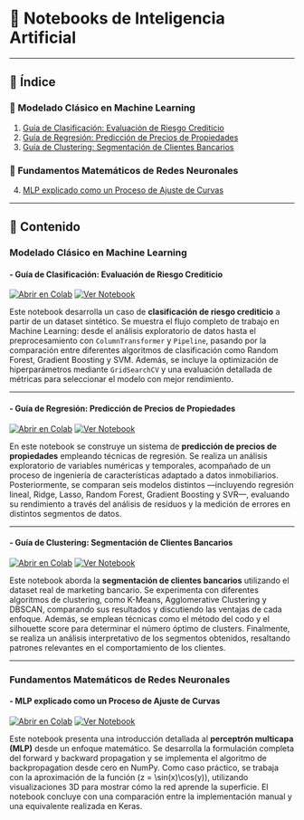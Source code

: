 # 🧠 Notebooks de Inteligencia Artificial

---

## 📑 Índice

### 🔹 Modelado Clásico en Machine Learning
1. [Guía de Clasificación: Evaluación de Riesgo Crediticio](#guía-de-clasificación-evaluación-de-riesgo-crediticio)  
2. [Guía de Regresión: Predicción de Precios de Propiedades](#guía-de-regresión-predicción-de-precios-de-propiedades)  
3. [Guía de Clustering: Segmentación de Clientes Bancarios](#guía-de-clustering-segmentación-de-clientes-bancarios) 

### 🔹 Fundamentos Matemáticos de Redes Neuronales
4. [MLP explicado como un Proceso de Ajuste de Curvas](#MLP-explicado-como-un-Proceso-de-Ajuste-de-Curvas)

---

## 📂 Contenido

### Modelado Clásico en Machine Learning

#### - Guía de Clasificación: Evaluación de Riesgo Crediticio
[![Abrir en Colab](https://colab.research.google.com/assets/colab-badge.svg)](https://colab.research.google.com/github/gussttaav/ai-notebooks/blob/main/notebooks/ml-clasification-project-example-guide.ipynb)
[![Ver Notebook](https://img.shields.io/badge/📖-View-blue)](https://github.com/gussttaav/ai-notebooks/blob/main/notebooks/ml-clasification-project-example-guide.ipynb)

Este notebook desarrolla un caso de **clasificación de riesgo crediticio** a partir de un dataset sintético. Se muestra el flujo completo de trabajo en Machine Learning: desde el análisis exploratorio de datos hasta el preprocesamiento con `ColumnTransformer` y `Pipeline`, pasando por la comparación entre diferentes algoritmos de clasificación como Random Forest, Gradient Boosting y SVM. Además, se incluye la optimización de hiperparámetros mediante `GridSearchCV` y una evaluación detallada de métricas para seleccionar el modelo con mejor rendimiento.  

---

#### - Guía de Regresión: Predicción de Precios de Propiedades  
[![Abrir en Colab](https://colab.research.google.com/assets/colab-badge.svg)](https://colab.research.google.com/github/gussttaav/ai-notebooks/blob/main/notebooks/ml-regression-project-example-guide.ipynb)
[![Ver Notebook](https://img.shields.io/badge/📖-View-blue)](https://github.com/gussttaav/ai-notebooks/blob/main/notebooks/ml-regression-project-example-guide.ipynb)


En este notebook se construye un sistema de **predicción de precios de propiedades** empleando técnicas de regresión. Se realiza un análisis exploratorio de variables numéricas y temporales, acompañado de un proceso de ingeniería de características adaptado a datos inmobiliarios. Posteriormente, se comparan seis modelos distintos —incluyendo regresión lineal, Ridge, Lasso, Random Forest, Gradient Boosting y SVR—, evaluando su rendimiento a través del análisis de residuos y la medición de errores en distintos segmentos de datos.  

---

#### - Guía de Clustering: Segmentación de Clientes Bancarios  
[![Abrir en Colab](https://colab.research.google.com/assets/colab-badge.svg)](https://colab.research.google.com/github/gussttaav/ai-notebooks/blob/main/notebooks/ml-clustering-project-example-guide.ipynb)
[![Ver Notebook](https://img.shields.io/badge/📖-View-blue)](https://github.com/gussttaav/ai-notebooks/blob/main/notebooks/ml-clustering-project-example-guide.ipynb)


Este notebook aborda la **segmentación de clientes bancarios** utilizando el dataset real de marketing bancario. Se experimenta con diferentes algoritmos de clustering, como K-Means, Agglomerative Clustering y DBSCAN, comparando sus resultados y discutiendo las ventajas de cada enfoque. Además, se emplean técnicas como el método del codo y el silhouette score para determinar el número óptimo de clusters. Finalmente, se realiza un análisis interpretativo de los segmentos obtenidos, resaltando patrones relevantes en el comportamiento de los clientes.  

---

### Fundamentos Matemáticos de Redes Neuronales

#### - MLP explicado como un Proceso de Ajuste de Curvas
[![Abrir en Colab](https://colab.research.google.com/assets/colab-badge.svg)](https://colab.research.google.com/github/gussttaav/ai-notebooks/blob/main/notebooks/mlp-function-fitting-perspective.ipynb)
[![Ver Notebook](https://img.shields.io/badge/📖-View-blue)](https://github.com/gussttaav/ai-notebooks/blob/main/notebooks/mlp-function-fitting-perspective.ipynb)


Este notebook presenta una introducción detallada al **perceptrón multicapa (MLP)** desde un enfoque matemático. Se desarrolla la formulación completa del forward y backward propagation y se implementa el algoritmo de backpropagation desde cero en NumPy. Como caso práctico, se trabaja con la aproximación de la función \(z = \sin(x)\cos(y)\), utilizando visualizaciones 3D para mostrar cómo la red aprende la superficie. El notebook concluye con una comparación entre la implementación manual y una equivalente realizada en Keras.  

